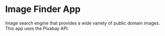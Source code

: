 # Image Finder App

Image search engine that provides a wide variety of public domain images.
This app uses the Pixabay API.

